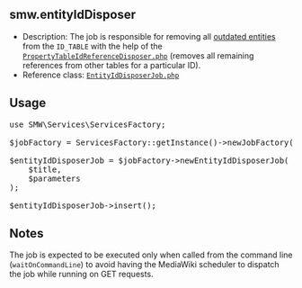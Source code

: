 ## smw.entityIdDisposer

* Description: The job is responsible for removing all [outdated entities][outdated-entities] from the `ID_TABLE` with the help of the [`PropertyTableIdReferenceDisposer.php`][PropertyTableIdReferenceDisposer.php] (removes all remaining references from other tables for a particular ID).
* Reference class: [`EntityIdDisposerJob.php`][EntityIdDisposerJob.php]

## Usage

<pre>
use SMW\Services\ServicesFactory;

$jobFactory = ServicesFactory::getInstance()->newJobFactory();

$entityIdDisposerJob = $jobFactory->newEntityIdDisposerJob(
	$title,
	$parameters
);

$entityIdDisposerJob->insert();
</pre>

## Notes

The job is expected to be executed only when called from the command line (`waitOnCommandLine`) to avoid having the MediaWiki scheduler to dispatch the job while running on GET requests.

[EntityIdDisposerJob.php]:https://github.com/SemanticMediaWiki/SemanticMediaWiki/blob/master/src/MediaWiki/Jobs/EntityIdDisposerJob.php
[PropertyTableIdReferenceDisposer.php]:https://github.com/SemanticMediaWiki/SemanticMediaWiki/blob/master/src/SQLStore/PropertyTableIdReferenceDisposer.php
[outdated-entities]: https://www.semantic-mediawiki.org/wiki/Help:Outdated_entities
